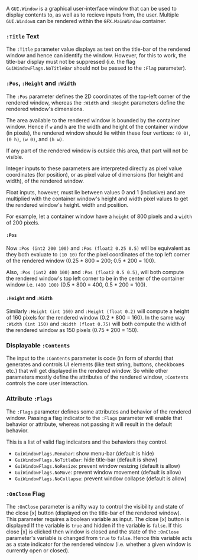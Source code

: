A `GUI.Window` is a graphical user-interface window that can be used to display contents to, as well as to recieve inputs from, the user. Multiple `GUI.Window`s can be rendered within the `GFX.MainWindow` container.

### `:Title` Text ###

The `:Title` parameter value displays as text on the title-bar of the rendered window and hence can identify the window. However, for this to work, the title-bar display must not be suppressed (i.e. the flag `GuiWindowFlags.NoTitleBar` should not be passed to the `:Flag` parameter).

### `:Pos`, `:Height` and `:Width` ###
The `:Pos` parameter defines the 2D coordinates of the top-left corner of the rendered window, whereas the `:Width` and `:Height` parameters define the rendered window's dimensions.

The area available to the rendered window is bounded by the container window. Hence if `w` and `h` are the width and height of the container window (in pixels), the rendered window should lie within these four vertices: `(0 0)`, `(0 h)`, `(w 0)`, and `(h w)`.

If any part of the rendered window is outside this area, that part will not be visible.

Integer inputs to these parameters are interpreted directly as pixel value coordinates (for position), or as pixel value of dimensions (for height and width), of the rendered window.

Float inputs, however, must lie between values 0 and 1 (inclusive) and are multiplied with the container window's height and width pixel values to get the rendered window's height. width and position.

For example, let a container window have a `height` of 800 pixels and a `width` of 200 pixels.

#### `:Pos` ####
Now `:Pos (int2 200 100)` and `:Pos (float2 0.25 0.5)` will be equivalent as they both evaluate to `(10 10)` for the pixel coordinates of the top left corner of the rendered window (0.25 * 800 = 200; 0.5 * 200 = 100).

Also, `:Pos (int2 400 100)` and `:Pos (float2 0.5 0.5)`, will both compute the rendered window's top left corner to be in the center of the container window i.e. `(400 100)` (0.5 * 800 = 400, 0.5 * 200 = 100).

#### `:Height` and `:Width` ####
Similarly `:Height (int 160)` and `:Height (float 0.2)` will compute a height of 160 pixels for the rendered window (0.2 * 800 = 160). In the same way `:Width (int 150)` and `:Width (float 0.75)` will both compute the width of the rendered window as 150 pixels (0.75 * 200 = 150).

### Displayable `:Contents` ###
The input to the `:Contents` parameter is code (in form of shards) that generates and controls UI elements (like text string, buttons, checkboxes etc.) that will get displayed in the rendered window. So while other parameters mostly define the attributes of the rendered window, `:Contents` controls the core user interaction.

### Attribute `:Flags` ###
The `:Flags` parameter defines some attributes and behavior of the rendered window. Passing a flag indicator to the `:Flags` parameter will enable that behavior or attribute, whereas not passing it will result in the default behavior.

This is a list of valid flag indicators and the behaviors they control.

- `GuiWindowFlags.Menubar`: show menu-bar (default is hide)
- `GuiWindowFlags.NoTitleBar`: hide title-bar (default is show)
- `GuiWindowFlags.NoResize`: prevent window resizing (default is allow)
- `GuiWindowFlags.NoMove`: prevent window movement (default is allow)
- `GuiWindowFlags.NoCollapse`: prevent window collapse (default is allow)

### `:OnClose` Flag ###
The `:OnClose` parameter is a nifty way to control the visibility and state of the close [x] button (displayed on the title-bar of the rendered window). This parameter requires a boolean variable as input. The close [x] button is displayed If the variable is `true` and hidden if the variable is `false`. If this close [x] is clicked then window is closed and the state of the `:OnClose` parameter's variable is changed from `true` to `false`. Hence this variable acts as a state indicator for the rendered window (i.e. whether a given window is currently open or closed).